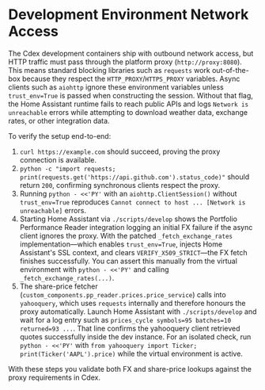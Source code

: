# Development Environment Network Access

The Cdex development containers ship with outbound network access, but HTTP
traffic must pass through the platform proxy (`http://proxy:8080`). This means
standard blocking libraries such as `requests` work out-of-the-box because they
respect the `HTTP_PROXY`/`HTTPS_PROXY` variables. Async clients such as
`aiohttp` ignore these environment variables unless `trust_env=True` is passed
when constructing the session. Without that flag, the Home Assistant runtime
fails to reach public APIs and logs `Network is unreachable` errors while
attempting to download weather data, exchange rates, or other integration data.

To verify the setup end-to-end:

1. `curl https://example.com` should succeed, proving the proxy connection is
   available.
2. `python -c "import requests; print(requests.get('https://api.github.com').status_code)"`
   should return `200`, confirming synchronous clients respect the proxy.
3. Running `python - <<'PY'` with an `aiohttp.ClientSession()` without
   `trust_env=True` reproduces `Cannot connect to host ... [Network is
   unreachable]` errors.
4. Starting Home Assistant via `./scripts/develop` shows the Portfolio
   Performance Reader integration logging an initial FX failure if the async
   client ignores the proxy. With the patched `_fetch_exchange_rates`
   implementation—which enables `trust_env=True`, injects Home Assistant's SSL
   context, and clears `VERIFY_X509_STRICT`—the FX fetch finishes successfully.
   You can assert this manually from the virtual environment with
   ``python - <<'PY'`` and calling `_fetch_exchange_rates(...)`.
5. The share-price fetcher (`custom_components.pp_reader.prices.price_service`)
   calls into `yahooquery`, which uses `requests` internally and therefore
   honours the proxy automatically. Launch Home Assistant with
   `./scripts/develop` and wait for a log entry such as
   `prices_cycle symbols=95 batches=10 returned=93 ...`. That line confirms the
   yahooquery client retrieved quotes successfully inside the dev instance. For
   an isolated check, run ``python - <<'PY'`` with `from yahooquery import
   Ticker; print(Ticker('AAPL').price)` while the virtual environment is active.

With these steps you validate both FX and share-price lookups against the proxy
requirements in Cdex.
